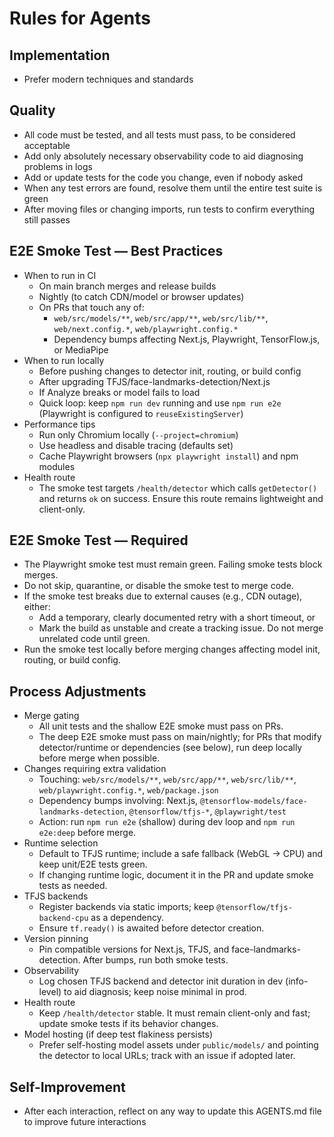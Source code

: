 # Rules for Agents

## Implementation
- Prefer modern techniques and standards

## Quality
- All code must be tested, and all tests must pass, to be considered acceptable
- Add only absolutely necessary observability code to aid diagnosing problems in logs
- Add or update tests for the code you change, even if nobody asked
- When any test errors are found, resolve them until the entire test suite is green
- After moving files or changing imports, run tests to confirm everything still passes

## E2E Smoke Test — Best Practices
- When to run in CI
  - On main branch merges and release builds
  - Nightly (to catch CDN/model or browser updates)
  - On PRs that touch any of:
    - `web/src/models/**`, `web/src/app/**`, `web/src/lib/**`, `web/next.config.*`, `web/playwright.config.*`
    - Dependency bumps affecting Next.js, Playwright, TensorFlow.js, or MediaPipe
- When to run locally
  - Before pushing changes to detector init, routing, or build config
  - After upgrading TFJS/face-landmarks-detection/Next.js
  - If Analyze breaks or model fails to load
  - Quick loop: keep `npm run dev` running and use `npm run e2e` (Playwright is configured to `reuseExistingServer`)
- Performance tips
  - Run only Chromium locally (`--project=chromium`)
  - Use headless and disable tracing (defaults set)
  - Cache Playwright browsers (`npx playwright install`) and npm modules
- Health route
  - The smoke test targets `/health/detector` which calls `getDetector()` and returns `ok` on success. Ensure this route remains lightweight and client-only.

## E2E Smoke Test — Required
- The Playwright smoke test must remain green. Failing smoke tests block merges.
- Do not skip, quarantine, or disable the smoke test to merge code.
- If the smoke test breaks due to external causes (e.g., CDN outage), either:
  - Add a temporary, clearly documented retry with a short timeout, or
  - Mark the build as unstable and create a tracking issue. Do not merge unrelated code until green.
- Run the smoke test locally before merging changes affecting model init, routing, or build config.

## Process Adjustments
- Merge gating
  - All unit tests and the shallow E2E smoke must pass on PRs.
  - The deep E2E smoke must pass on main/nightly; for PRs that modify detector/runtime or dependencies (see below), run deep locally before merge when possible.
- Changes requiring extra validation
  - Touching: `web/src/models/**`, `web/src/app/**`, `web/src/lib/**`, `web/playwright.config.*`, `web/package.json`
  - Dependency bumps involving: Next.js, `@tensorflow-models/face-landmarks-detection`, `@tensorflow/tfjs-*`, `@playwright/test`
  - Action: run `npm run e2e` (shallow) during dev loop and `npm run e2e:deep` before merge.
- Runtime selection
  - Default to TFJS runtime; include a safe fallback (WebGL → CPU) and keep unit/E2E tests green.
  - If changing runtime logic, document it in the PR and update smoke tests as needed.
- TFJS backends
  - Register backends via static imports; keep `@tensorflow/tfjs-backend-cpu` as a dependency.
  - Ensure `tf.ready()` is awaited before detector creation.
- Version pinning
  - Pin compatible versions for Next.js, TFJS, and face-landmarks-detection. After bumps, run both smoke tests.
- Observability
  - Log chosen TFJS backend and detector init duration in dev (info-level) to aid diagnosis; keep noise minimal in prod.
- Health route
  - Keep `/health/detector` stable. It must remain client-only and fast; update smoke tests if its behavior changes.
- Model hosting (if deep test flakiness persists)
  - Prefer self-hosting model assets under `public/models/` and pointing the detector to local URLs; track with an issue if adopted later.

## Self-Improvement
- After each interaction, reflect on any way to update this AGENTS.md file to improve future interactions
